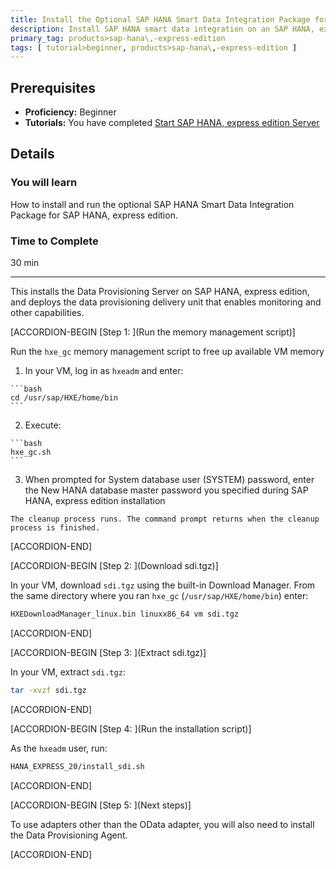 ```yaml
---
title: Install the Optional SAP HANA Smart Data Integration Package for SAP HANA, express edition
description: Install SAP HANA smart data integration on an SAP HANA, express edition system.
primary_tag: products>sap-hana\,-express-edition
tags: [ tutorial>beginner, products>sap-hana\,-express-edition ]
---
```


<!-- loio7621f586085b4a93898290e1571e560a -->

## Prerequisites
 - **Proficiency:** Beginner
 - **Tutorials:**  You have completed [Start SAP HANA, express edition Server](http://www.sap.com/developer/tutorials/hxe-ua-getting-started-vm.html)  

## Details
### You will learn
How to install and run the optional SAP HANA Smart Data Integration Package for SAP HANA, express edition.

### Time to Complete
30 min

---

This installs the Data Provisioning Server on SAP HANA, express edition, and deploys the data provisioning delivery unit that enables monitoring and other capabilities.

[ACCORDION-BEGIN [Step 1: ](Run the memory management script)]

Run the `hxe_gc` memory management script to free up available VM memory

1.   In your VM, log in as `hxeadm` and enter: 

    ```bash
    cd /usr/sap/HXE/home/bin
    ```

2.   Execute: 

    ```bash
    hxe_gc.sh
    ```

3.   When prompted for System database user (SYSTEM) password, enter the New HANA database master password you specified during SAP HANA, express edition installation 

    The cleanup process runs. The command prompt returns when the cleanup process is finished.

[ACCORDION-END]

[ACCORDION-BEGIN [Step 2: ](Download sdi.tgz)]

In your VM, download `sdi.tgz` using the built-in Download Manager. From the same directory where you ran `hxe_gc` (`/usr/sap/HXE/home/bin`) enter:

```bash
HXEDownloadManager_linux.bin linuxx86_64 vm sdi.tgz
```

[ACCORDION-END]

[ACCORDION-BEGIN [Step 3: ](Extract sdi.tgz)]

In your VM, extract `sdi.tgz`:

```bash
tar -xvzf sdi.tgz
```

[ACCORDION-END]

[ACCORDION-BEGIN [Step 4: ](Run the installation script)]

As the `hxeadm` user, run:

```bash
HANA_EXPRESS_20/install_sdi.sh
```

[ACCORDION-END]

[ACCORDION-BEGIN [Step 5: ](Next steps)]

To use adapters other than the OData adapter, you will also need to install the Data Provisioning Agent.

[ACCORDION-END]


